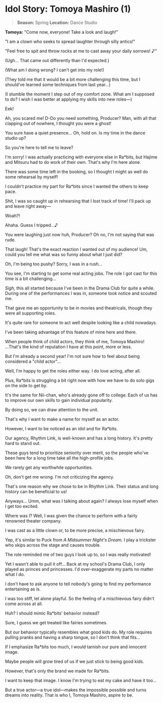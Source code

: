 # Idol Story: Tomoya Mashiro (1)

> **Season:** Spring
> **Location:** Dance Studio

**Tomoya:** "Come now, everyone! Take a look and laugh!"

"I am a clown who seeks to spread laughter through silly antics!"

"Feel free to spit and throw rocks at me to cast away your daily sorrows! ♪"

(Ugh... That came out differently than I'd expected.)

(What am I doing wrong? I can't get into my role!)

(They told me that it would be a bit more challenging this time, but I should've learned some techniques from last year...)

(I stumble the moment I step out of my comfort zone. What am I supposed to do? I wish I was better at applying my skills into new roles—)

Eek!

Ah, you scared me! D-Do you need something, Producer? Man, with all that clapping out of nowhere, I thought you were a ghost!

You sure have a quiet presence... Oh, hold on. Is my time in the dance studio up?

So you're here to tell me to leave?

I'm sorry! I was actually practicing with everyone else in Ra\*bits, but Hajime and Mitsuru had to do work of their own. That's why I'm here alone.

There was some time left in the booking, so I thought I might as well do some rehearsal by myself!

I couldn't practice my part for Ra*bits since I wanted the others to keep pace.

Shit, I was so caught up in rehearsing that I lost track of time! I'll pack up and leave right away—

Woah?!

Ahaha. Guess I tripped...♪

You were laughing just now huh, Producer? Oh no, I'm not saying that was rude.

That laugh! That's the exact reaction I wanted out of my audience! Um, could you tell me what was so funny about what I just did?

Oh, I'm being too pushy? Sorry, I was in a rush...

You see, I'm starting to get some real acting jobs. The role I got cast for this time is a bit challenging...

*Sigh,* this all started because I've been in the Drama Club for quite a while. During one of the performances I was in, someone took notice and scouted me.

That gave me an opportunity to be in movies and theatricals, though they were all supporting roles.

It's quite rare for someone to act well despite looking like a child nowadays.

I've been taking advantage of this feature of mine here and there.

When people think of child actors, they think of me, Tomoya Mashiro! ...That's the kind of reputation I have at this point, more or less.

But I'm already a second year! I'm not sure how to feel about being considered a "child actor"...

Well, I'm happy to get the roles either way. I do love acting, after all.

Plus, Ra*bits is struggling a bit right now with how we have to do solo gigs on the side to get by.

It's the same for Nii-chan, who's already gone off to college. Each of us has to improve our own skills to gain individual popularity.

By doing so, we can draw attention to the unit.

That's why I want to make a name for myself as an actor.

However, I want to be noticed as an idol and for Ra\*bits.

Our agency, Rhythm Link, is well-known and has a long history. It's pretty hard to stand out.

These guys tend to prioritize seniority over merit, so the people who've been here for a long time take all the high-profile jobs.

We rarely get any worthwhile opportunities.

Oh, don't get me wrong. I'm not criticizing the agency.

That's one reason why we chose to be in Rhythm Link. Their status and long history can be beneficial to us!

Anyways... Umm, what was I talking about again? I always lose myself when I get too excited.

Where was I? Well, I was given the chance to perform with a fairly renowned theater company.

I was cast as a little clown or, to be more precise, a mischievous fairy.

Yep, it's similar to Puck from *A Midsummer Night's Dream.* I play a trickster who skips across the stage and causes trouble.

The role reminded me of two guys I look up to, so I was really motivated!

Yet I wasn't able to pull it off... Back at my school's Drama Club, I only played as princes and princesses. I'd over-exaggerate my parts no matter what I do.

I don't have to ask anyone to tell nobody's going to find my performance entertaining as is.

I was too stiff, let alone playful. So the feeling of a mischievous fairy didn't come across at all.

Huh? I should mimic Ra*bits' behavior instead?

Sure, I guess we get treated like fairies sometimes.

But our behavior typically resembles what good kids do. My role requires pulling pranks and having a sharp tongue, so I don't think that fits...

If I emphasize Ra*bits too much, I would tarnish our pure and innocent image.

Maybe people will grow tired of us if we just stick to being good kids.

However, that's only the brand we made for Ra\*bits.

I want to keep that image. I know I'm trying to eat my cake and have it too...

But a true actor—a true idol—makes the impossible possible and turns dreams into reality. That is who I, Tomoya Mashiro, aspire to be.
